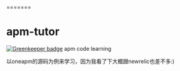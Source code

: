 =======
# apm-tutor

[![Greenkeeper badge](https://badges.greenkeeper.io/luoyjx/apm-tutor.svg)](https://greenkeeper.io/)
apm code learning

以oneapm的源码为例来学习，因为我看了下大概跟newrelic也差不多:)

